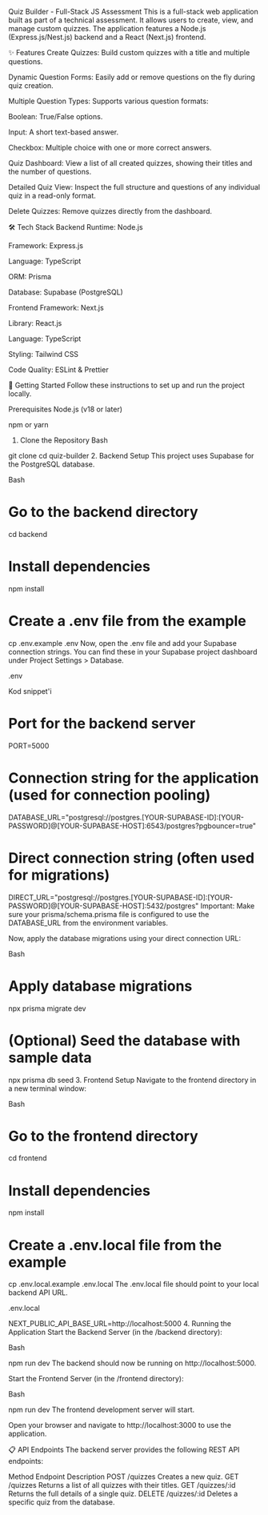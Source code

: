 Quiz Builder - Full-Stack JS Assessment
This is a full-stack web application built as part of a technical assessment. It allows users to create, view, and manage custom quizzes. The application features a Node.js (Express.js/Nest.js) backend and a React (Next.js) frontend.

✨ Features
Create Quizzes: Build custom quizzes with a title and multiple questions.

Dynamic Question Forms: Easily add or remove questions on the fly during quiz creation.

Multiple Question Types: Supports various question formats:

Boolean: True/False options.

Input: A short text-based answer.

Checkbox: Multiple choice with one or more correct answers.

Quiz Dashboard: View a list of all created quizzes, showing their titles and the number of questions.

Detailed Quiz View: Inspect the full structure and questions of any individual quiz in a read-only format.

Delete Quizzes: Remove quizzes directly from the dashboard.

🛠️ Tech Stack
Backend
Runtime: Node.js

Framework: Express.js

Language: TypeScript

ORM: Prisma

Database: Supabase (PostgreSQL)

Frontend
Framework: Next.js

Library: React.js

Language: TypeScript

Styling: Tailwind CSS 

Code Quality: ESLint & Prettier

🚀 Getting Started
Follow these instructions to set up and run the project locally.

Prerequisites
Node.js (v18 or later)

npm or yarn

1. Clone the Repository
Bash

git clone <your-github-repository-url>
cd quiz-builder
2. Backend Setup
This project uses Supabase for the PostgreSQL database.

Bash

# Go to the backend directory
cd backend

# Install dependencies
npm install

# Create a .env file from the example
cp .env.example .env
Now, open the .env file and add your Supabase connection strings. You can find these in your Supabase project dashboard under Project Settings > Database.

.env

Kod snippet'i

# Port for the backend server
PORT=5000

# Connection string for the application (used for connection pooling)
DATABASE_URL="postgresql://postgres.[YOUR-SUPABASE-ID]:[YOUR-PASSWORD]@[YOUR-SUPABASE-HOST]:6543/postgres?pgbouncer=true"

# Direct connection string (often used for migrations)
DIRECT_URL="postgresql://postgres.[YOUR-SUPABASE-ID]:[YOUR-PASSWORD]@[YOUR-SUPABASE-HOST]:5432/postgres"
Important: Make sure your prisma/schema.prisma file is configured to use the DATABASE_URL from the environment variables.

Now, apply the database migrations using your direct connection URL:

Bash

# Apply database migrations
npx prisma migrate dev

# (Optional) Seed the database with sample data
npx prisma db seed
3. Frontend Setup
Navigate to the frontend directory in a new terminal window:

Bash

# Go to the frontend directory
cd frontend

# Install dependencies
npm install

# Create a .env.local file from the example
cp .env.local.example .env.local
The .env.local file should point to your local backend API URL.

.env.local

NEXT_PUBLIC_API_BASE_URL=http://localhost:5000
4. Running the Application
Start the Backend Server (in the /backend directory):

Bash

npm run dev
The backend should now be running on http://localhost:5000.

Start the Frontend Server (in the /frontend directory):

Bash

npm run dev
The frontend development server will start.

Open your browser and navigate to http://localhost:3000 to use the application.

📋 API Endpoints
The backend server provides the following REST API endpoints:

Method	Endpoint	Description
POST	/quizzes	Creates a new quiz.
GET	/quizzes	Returns a list of all quizzes with their titles.
GET	/quizzes/:id	Returns the full details of a single quiz.
DELETE	/quizzes/:id	Deletes a specific quiz from the database.
